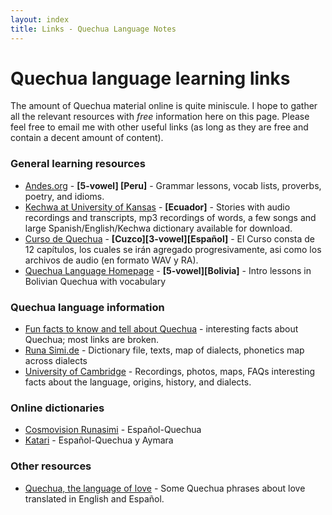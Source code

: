 ```yaml
---
layout: index
title: Links - Quechua Language Notes
---
```


# Quechua language learning links

The amount of Quechua material online is quite miniscule. I hope to gather all
the relevant resources with *free* information here on this page. Please feel
free to email me with other useful links (as long as they are free and contain
a decent amount of content).

### General learning resources

* [Andes.org][andes] - **[5-vowel] [Peru]** - Grammar lessons, vocab lists, proverbs, poetry, and idioms.
*  [Kechwa at University of Kansas][ku] - **[Ecuador]** - Stories with audio
   recordings and transcripts, mp3 recordings of words, a few songs and large
   Spanish/English/Kechwa dictionary available for download.
* [Curso de Quechua][yachay] - **[Cuzco][3-vowel][Español]** - El Curso consta
  de 12 capítulos, los cuales se irán agregado progresivamente, asi como los
  archivos de audio (en formato WAV y RA).
* [Quechua Language Homepage][ull] - **[5-vowel][Bolivia]** - Intro lessons in
  Bolivian Quechua with vocabulary

### Quechua language information

* [Fun facts to know and tell about Quechua][funfacts] - interesting facts
  about Quechua; most links are broken.
* [Runa Simi.de][runade] - Dictionary file, texts, map of dialects, phonetics
  map across dialects
* [University of Cambridge][arch] - Recordings, photos, maps, FAQs interesting facts about the language, origins, history, and dialects.

### Online dictionaries

* [Cosmovision Runasimi][cosmo] - Español-Quechua
* [Katari][katari] - Español-Quechua y Aymara

### Other resources

* [Quechua, the language of love][love] - Some Quechua phrases about love translated in English and Español.


[funfacts]: http://www.zompist.com/quechua.html
[andes]: http://www.andes.org/
[ku]: http://www.kechwa.ku.edu/
[runade]: http://www.runasimi.de/runaengl.htm
[cosmo]: http://www.cosmovisionandina.org/runasimi/espanol.php
[arch]: http://www.arch.cam.ac.uk/~pah1003/quechua/Eng/Main/
[katari]: http://www.katari.org/diccionario/diccionario.php
[yachay]: http://www.yachay.com.pe/especiales/quechua/index.htm
[love]: http://web.archive.org/web/20090804232046/http://geocities.com/TheTropics/4458/rllove.html
[ull]: http://www.ullanta.com/quechua/

